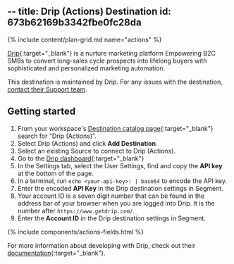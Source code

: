 --
title: Drip (Actions) Destination
id: 673b62169b3342fbe0fc28da
---

{% include content/plan-grid.md name="actions" %}

[Drip](https://www.getdrip.com){:target="_blank”} is a nurture marketing platform Empowering B2C SMBs to convert long-sales cycle prospects into lifelong buyers with sophisticated and personalized marketing automation.

This destination is maintained by Drip. For any issues with the destination, [contact their Support team](mailto:support@drip.com).

## Getting started

1. From your workspace's [Destination catalog page](https://app.segment.com/goto-my-workspace/destinations/catalog){:target="_blank”} search for "Drip (Actions)".
2. Select Drip (Actions) and click **Add Destination**.
3. Select an existing Source to connect to Drip (Actions).
4. Go to the [Drip dashboard](https://www.getdrip.com/dashboard){:target="_blank"}
5. In the Settings tab, select the User Settings, find and copy the **API key** at the bottom of the page.
6. In a terminal, run `echo <your-api-key>: | base64` to encode the API key.
7. Enter the encoded **API Key** in the Drip destination settings in Segment.
8. Your account ID is a seven digit number that can be found in the address bar of your browser when you are logged into Drip. It is the number after `https://www.getdrip.com/`.
9. Enter the **Account ID** in the Drip destination settings in Segment.

{% include components/actions-fields.html %}

For more information about developing with Drip, check out their [documentation](https://developer.drip.com/){:target="_blank”}.
